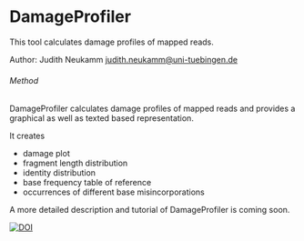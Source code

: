# DamageProfiler
This tool calculates damage profiles of mapped reads. 

Author: Judith Neukamm <judith.neukamm@uni-tuebingen.de>

###### Method
DamageProfiler calculates damage profiles of mapped reads and provides a 
graphical as well as texted based representation. 

It creates 
- damage plot
- fragment length distribution
- identity distribution 
- base frequency table of reference 
- occurrences of different base misincorporations

A more detailed description and tutorial of DamageProfiler is coming soon. 


[![DOI](https://zenodo.org/badge/84447018.svg)](https://zenodo.org/badge/latestdoi/84447018)
